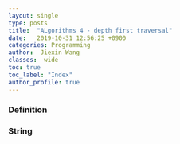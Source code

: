 ```yaml
---
layout: single
type: posts
title:  "ALgorithms 4 - depth first traversal"
date:   2019-10-31 12:56:25 +0900
categories: Programming
author:  Jiexin Wang
classes:  wide
toc: true
toc_label: "Index"
author_profile: true
---
```


### Definition

### String
